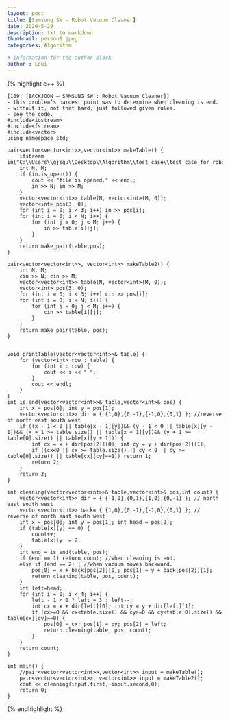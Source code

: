 ```yaml
---
layout: post
title: [Samsung SW - Robot Vacuum Cleaner]
date: 2020-5-29
description: txt to markdown
thumbnail: person1.jpeg
categories: Algorithm

# Information for the author block
author : Loui
---
```


{% highlight c++ %}

	﻿[109. [BACKJOON – SAMSUNG SW : Robot Vacuum Cleaner]]
	- this problem’s hardest point was to determine when cleaning is end.
	- without it, not that hard, just followed given rules.
	- see the code.
	#include<iostream>
	#include<fstream>
	#include<vector>
	using namespace std;
	
	pair<vector<vector<int>>,vector<int>> makeTable() {
		ifstream in("C:\\Users\\gjsgu\\Desktop\\Algorithm\\test_case\\test_case_for_robot_vacuum_cleaner.txt");
		int N, M;
		if (in.is_open()) {
			cout << "file is opened." << endl;
			in >> N; in >> M;
		}
		vector<vector<int>> table(N, vector<int>(M, 0));
		vector<int> pos(3, 0);
		for (int i = 0; i < 3; i++) in >> pos[i];
		for (int i = 0; i < N; i++) {
			for (int j = 0; j < M; j++) {
				in >> table[i][j];
			}
		}
		return make_pair(table,pos);
	}
	
	pair<vector<vector<int>>, vector<int>> makeTable2() {
		int N, M;
		cin >> N; cin >> M;
		vector<vector<int>> table(N, vector<int>(M, 0));
		vector<int> pos(3, 0);
		for (int i = 0; i < 3; i++) cin >> pos[i];
		for (int i = 0; i < N; i++) {
			for (int j = 0; j < M; j++) {
				cin >> table[i][j];
			}
		}
		return make_pair(table, pos);
	}
	
	
	void printTable(vector<vector<int>>& table) {
		for (vector<int> row : table) {
			for (int i : row) {
				cout << i << " ";
			}
			cout << endl;
		}
	}
	int is_end(vector<vector<int>>& table,vector<int>& pos) {
		int x = pos[0]; int y = pos[1];
		vector<vector<int>> dir = { {1,0},{0,-1},{-1,0},{0,1} }; //reverse of north east south west
		if ((x - 1 < 0 || table[x - 1][y])&& (y - 1 < 0 || table[x][y - 1])&& (x + 1 >= table.size() || table[x + 1][y])&& (y + 1 >= table[0].size() || table[x][y + 1])) {
			int cx = x + dir[pos[2]][0]; int cy = y + dir[pos[2]][1];
			if ((cx<0 || cx >= table.size() || cy < 0 || cy >= table[0].size() || table[cx][cy]==1)) return 1;
			return 2;
		}
		return 3;
	}
	
	int cleaning(vector<vector<int>>& table,vector<int>& pos,int count) {
		vector<vector<int>> dir = { {-1,0},{0,1},{1,0},{0,-1} }; // north east south west
		vector<vector<int>> back= { {1,0},{0,-1},{-1,0},{0,1} }; // reverse of north east south west
		int x = pos[0]; int y = pos[1]; int head = pos[2];
		if (table[x][y] == 0) {
			count++;
			table[x][y] = 2;
		}
		int end = is_end(table, pos);
		if (end == 1) return count; //when cleaning is end.
		else if (end == 2) { //when vacuum moves backward.
			pos[0] = x + back[pos[2]][0]; pos[1] = y + back[pos[2]][1];
			return cleaning(table, pos, count);
		}
		int left=head;
		for (int i = 0; i < 4; i++) {
			left - 1 < 0 ? left = 3 : left--;
			int cx = x + dir[left][0]; int cy = y + dir[left][1];
			if (cx>=0 && cx<table.size() && cy>=0 && cy<table[0].size() && table[cx][cy]==0) {
				pos[0] = cx; pos[1] = cy; pos[2] = left;
				return cleaning(table, pos, count);	
			}
		}
		return count;
	}
	
	int main() {
		//pair<vector<vector<int>>,vector<int>> input = makeTable();
		pair<vector<vector<int>>, vector<int>> input = makeTable2();
		cout << cleaning(input.first, input.second,0);
		return 0;
	}
	
{% endhighlight %}

